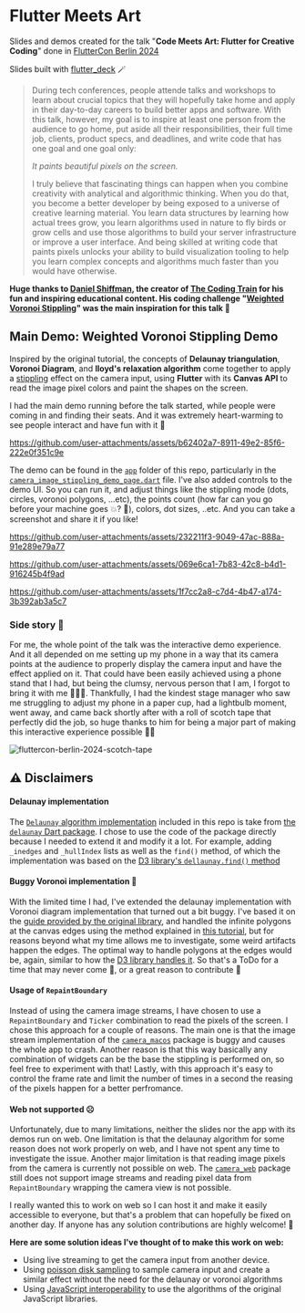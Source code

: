 # Flutter Meets Art
Slides and demos created for the talk "**Code Meets Art: Flutter for Creative Coding**" done in [FlutterCon Berlin 2024](https://fluttercon.dev/roaa-khaddam/)

Slides built with [flutter_deck](https://pub.dev/packages/flutter_deck) 🪄

> During tech conferences, people attende talks and workshops to learn about crucial topics that they will hopefully take home and apply in their day-to-day careers to build better apps and software. With this talk, however, my goal is to inspire at least one person from the audience to go home, put aside all their responsibilities, their full time job, clients, product specs, and deadlines, and write code that has one goal and one goal only:
>
>*It paints beautiful pixels on the screen.*
>
> I truly believe that fascinating things can happen when you combine creativity with analytical and algorithmic thinking. When you do that, you become a better developer by being exposed to a universe of creative learning material. You learn data structures by learning how actual trees grow, you learn algorithms used in nature to fly birds or grow cells and use those algorithms to build your server infrastructure or improve a user interface. And being skilled at writing code that paints pixels unlocks your ability to build visualization tooling to help you learn complex concepts and algorithms much faster than you would have otherwise.

**Huge thanks to [Daniel Shiffman](https://thecodingtrain.com/about), the creator of [The Coding Train](https://www.youtube.com/@TheCodingTrain) for his fun and inspiring educational content. His coding challenge "[Weighted Voronoi Stippling](https://www.youtube.com/watch?v=Bxdt6T_1qgc)" was the main inspiration for this talk 🤩**

## Main Demo: Weighted Voronoi Stippling Demo

Inspired by the original tutorial, the concepts of **Delaunay triangulation**, **Voronoi Diagram**, and **lloyd's relaxation algorithm** come together to apply a [stippling](https://en.wikipedia.org/wiki/Stippling#:~:text=Stippling%20is%20the%20creation%20of,are%20frequently%20emulated%20by%20artists.) effect on the camera input, using **Flutter** with its **Canvas API** to read the image pixel colors and paint the shapes on the screen.

I had the main demo running before the talk started, while people were coming in and finding their seats. And it was extremely heart-warming to see people interact and have fun with it 🥹

https://github.com/user-attachments/assets/b62402a7-8911-49e2-85f6-222e0f351c9e

The demo can be found in the [`app`](https://github.com/Roaa94/flutter-meets-art/tree/main/app) folder of this repo, particularly in the [`camera_image_stippling_demo_page.dart`](https://github.com/Roaa94/flutter-meets-art/blob/main/app/lib/widgets/camera/camera_image_stippling_demo_page.dart) file.
I've also added controls to the demo UI. So you can run it, and adjust things like the stippling mode (dots, circles, voronoi polygons, ...etc), the points count (how far can you go before your machine goes 💥? 🫢), colors, dot sizes, ..etc. And you can take a screenshot and share it if you like!

https://github.com/user-attachments/assets/232211f3-9049-47ac-888a-91e289e79a77


https://github.com/user-attachments/assets/069e6ca1-7b83-42c8-b4d1-916245b4f9ad


https://github.com/user-attachments/assets/1f7cc2a8-c7d4-4b47-a174-3b392ab3a5c7


### Side story 📖

For me, the whole point of the talk was the interactive demo experience. And it all depended on me setting up my phone in a way that its camera points at the audience to properly display the camera input and have the effect applied on it. That could have been easily achieved using a phone stand that I had, but being the clumsy, nervous person that I am, I forgot to bring it with me 🤦🏻‍♀️. Thankfully, I had the kindest stage manager who saw me struggling to adjust my phone in a paper cup, had a lightbulb moment, went away, and came back shortly after with a roll of scotch tape that perfectly did the job, so huge thanks to him for being a major part of making this interactive experience possible 🫡😁 

![fluttercon-berlin-2024-scotch-tape](https://github.com/user-attachments/assets/53eaec1d-6ac6-4e33-b06b-711d72a514ab)


## ⚠️ Disclaimers

#### Delaunay implementation

The [`Delaunay` algorithm implementation](https://github.com/Roaa94/flutter-meets-art/blob/main/app/lib/algorithms/delaunay.dart) included in this repo is take from [the `delaunay` Dart package](https://pub.dev/packages/delaunay). I chose to use the code of the package directly because I needed to extend it and modify it a lot. For example, adding `_inedges` and `_hullIndex` lists as well as the `find()` method, of which the implementation was based on the [D3 library's `dellaunay.find()` method](https://github.com/d3/d3-delaunay/blob/main/src/delaunay.js#L122)

#### Buggy Voronoi implementation 🐞

With the limited time I had, I've extended the delaunay implementation with Voronoi diagram implementation that turned out a bit buggy. I've based it on the [guide provided by the original library](https://mapbox.github.io/delaunator/), and handled the infinite polygons at the canvas edges using the method explained in [this tutorial](https://youtu.be/jxOAU7YfypA?t=567), but for reasons beyond what my time allows me to investigate, some weird artifacts happen the edges. The optimal way to handle polygons at the edges would be, again, similar to how the [D3 library handles it](https://github.com/d3/d3-delaunay/blob/main/src/voronoi.js#L255). So that's a ToDo for a time that may never come 🙈, or a great reason to contribute 👀

#### Usage of `RepaintBoundary`

Instead of using the camera image streams, I have chosen to use a `RepaintBoundary` and `Ticker` combination to read the pixels of the screen. I chose this approach for a couple of reasons. The main one is that the image stream implementation of the [`camera_macos`](https://pub.dev/packages/camera_macos) package is buggy and causes the whole app to crash. Another reason is that this way basically any combination of widgets can be the base the stippling is performed on, so feel free to experiment with that! Lastly, with this approach it's easy to control the frame rate and limit the number of times in a second the reasing of the pixels happen for a better perfromance.

#### Web not supported ☹️

Unfortunately, due to many limitations, neither the slides nor the app with its demos run on web. One limitation is that the delaunay algorithm for some reason does not work properly on web, and I have not spent any time to investigate the issue.
Another major limitation is that reading image pixels from the camera is currently not possible on web. The [`camera_web`](https://pub.dev/packages/camera_web#missing-implementation:~:text=Image%20format%20group-,Streaming%20of%20frames,-70) package still does not support image streams and reading pixel data from `RepaintBoundary` wrapping the camera view is not possible.

I really wanted this to work on web so I can host it and make it easily accessible to everyone, but that's a problem that can hopefully be fixed on another day. If anyone has any solution contributions are highly welcome! 🤗

**Here are some solution ideas I've thought of to make this work on web:**

* Using live streaming to get the camera input from another device.
* Using [poisson disk sampling](https://www.youtube.com/watch?v=flQgnCUxHlw) to sample camera input and create a similar effect without the need for the delaunay or voronoi algorithms
* Using [JavaScript interoperability](https://dart.dev/interop/js-interop) to use the algorithms of the original JavaScript libraries.
